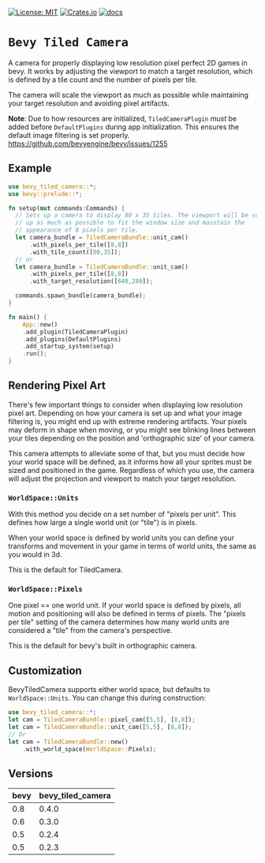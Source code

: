 [![License: MIT](https://img.shields.io/badge/License-MIT-yellow.svg)](https://opensource.org/licenses/MIT)
[![Crates.io](https://img.shields.io/crates/v/bevy_tiled_camera)](https://crates.io/crates/bevy_tiled_camera)
[![docs](https://docs.rs/bevy_tiled_camera/badge.svg)](https://docs.rs/bevy_tiled_camera/)

# `Bevy Tiled Camera`

A camera for properly displaying low resolution pixel perfect 2D games in 
bevy. It works by adjusting the viewport to match a target resolution, which
is defined by a tile count and the number of pixels per tile.

The camera will scale the viewport as much as possible while maintaining 
your target resolution and avoiding pixel artifacts.

**Note**: Due to how resources are initialized, `TiledCameraPlugin` *must* 
be added before `DefaultPlugins` during app initialization. This ensures the
default image filtering is set properly.
https://github.com/bevyengine/bevy/issues/1255

## Example
```rust
use bevy_tiled_camera::*;
use bevy::prelude::*;

fn setup(mut commands:Commands) {
  // Sets up a camera to display 80 x 35 tiles. The viewport will be scaled
  // up as much as possible to fit the window size and maintain the 
  // appearance of 8 pixels per tile.
  let camera_bundle = TiledCameraBundle::unit_cam()
      .with_pixels_per_tile([8,8])
      .with_tile_count([80,35]);
  // or
  let camera_bundle = TiledCameraBundle::unit_cam()
      .with_pixels_per_tile([8,8])
      .with_target_resolution([640,280]);

  commands.spawn_bundle(camera_bundle);
}

fn main() {
    App::new()
    .add_plugin(TiledCameraPlugin)
    .add_plugins(DefaultPlugins)
    .add_startup_system(setup)
    .run();
}
```

## Rendering Pixel Art
There's few important things to consider when displaying low resolution 
pixel art. Depending on how your camera is set up and what your image 
filtering is, you might end up with extreme rendering artifacts. Your 
pixels may deform in shape when moving, or you might see blinking lines 
between your tiles depending on the position and 'orthographic size' of your 
camera.

This camera attempts to alleviate some of that, but you must decide how your
world space will be defined, as it informs how all your sprites must
be sized and positioned in the game. Regardless of which you use, the 
camera will adjust the projection and viewport to match your target 
resolution.

### `WorldSpace::Units`
With this method you decide on a set number of "pixels per unit". This 
defines how large a single world unit (or "tile") is in pixels.

When your world space is defined by world units you can define your 
transforms and movement in your game in terms of world units, the same as 
you would in 3d.

This is the default for TiledCamera.

### `WorldSpace::Pixels`
One pixel == one world unit. If your world space is defined by pixels, all 
motion and positioning will also be defined in terms of pixels. The "pixels 
per tile" setting of the camera determines how many world units are 
considered a "tile" from the camera's perspective.

This is the default for bevy's built in orthographic camera.

## Customization

BevyTiledCamera supports either world space, but defaults to 
`WorldSpace::Units`. You can change this during construction:

```rust
use bevy_tiled_camera::*;
let cam = TiledCameraBundle::pixel_cam([5,5], [8,8]);
let cam = TiledCameraBundle::unit_cam([5,5], [8,8]);
// Or
let cam = TiledCameraBundle::new()
    .with_world_space(WorldSpace::Pixels);
```
## Versions
| bevy | bevy_tiled_camera |
| --- | --- |
| 0.8 | 0.4.0 |
| 0.6 | 0.3.0 |
| 0.5 | 0.2.4 |
| 0.5 | 0.2.3 |